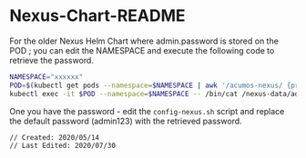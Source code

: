 <!---
.. ===============LICENSE_START=======================================================
.. Acumos CC-BY-4.0
.. ===================================================================================
.. Copyright (C) 2018 AT&T Intellectual Property & Tech Mahindra. All rights reserved.
.. ===================================================================================
.. This Acumos documentation file is distributed by AT&T and Tech Mahindra
.. under the Creative Commons Attribution 4.0 International License (the "License");
.. you may not use this file except in compliance with the License.
.. You may obtain a copy of the License at
..
..      http://creativecommons.org/licenses/by/4.0
..
.. This file is distributed on an "AS IS" BASIS,
.. WITHOUT WARRANTIES OR CONDITIONS OF ANY KIND, either express or implied.
.. See the License for the specific language governing permissions and
.. limitations under the License.
.. ===============LICENSE_END=========================================================
-->

# Nexus-Chart-README

For the older Nexus Helm Chart where admin.password is stored on the POD ;
you can edit the NAMESPACE and execute the following code to retrieve the
password.

```bash
NAMESPACE="xxxxxx"
POD=$(kubectl get pods --namespace=$NAMESPACE | awk '/acumos-nexus/ {print $1}')
kubectl exec -it $POD --namespace=$NAMESPACE -- /bin/cat /nexus-data/admin.password
```

One you have the password - edit the `config-nexus.sh` script and replace the
default password (admin123) with the retrieved password.

```bash
// Created: 2020/05/14
// Last Edited: 2020/07/30
```

